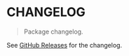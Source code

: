 # CHANGELOG

> Package changelog.

See [GitHub Releases](https://github.com/stdlib-js/simulate-iter-triangle-wave/releases) for the changelog.